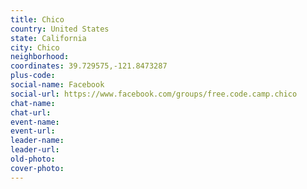 ```yaml
---
title: Chico
country: United States
state: California
city: Chico
neighborhood: 
coordinates: 39.729575,-121.8473287
plus-code:
social-name: Facebook
social-url: https://www.facebook.com/groups/free.code.camp.chico
chat-name:
chat-url:
event-name:
event-url:
leader-name:
leader-url:
old-photo: 
cover-photo:
---
```

